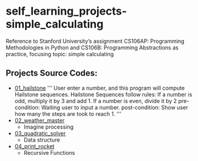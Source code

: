 # self_learning_projects-simple_calculating
Reference to Stanford University’s assignment CS106AP: Programming Methodologies in Python and CS106B: Programming Abstractions as practice, 
focusing topic: simple calculating
## Projects Source Codes:
* [01_hailstone](https://github.com/An022/stanCode-SC101/blob/main/SC101_Projects/breakout/breakout.py)
  '''
  User enter a number, and this program will compute Hailstone sequences.
  Hailstone Sequences follow rules:
  If a number is odd, multiply it by 3 and add 1.
  If a number is even, divide it by 2
  pre-condition: Waiting user to input a number.
  post-condition: Show user how many the steps are took to reach 1.
  '''
* [02_weather_master](https://github.com/An022/stanCode-SC101/blob/main/SC101_Projects/photoshop/stanCodoshop.py)
  * Imagine processing
* [03_quadratic_solver](https://github.com/An022/stanCode-SC101/blob/main/SC101_Projects/name_searching/babynames.py)
  * Data structure
* [04_print_rocket](https://github.com/An022/stanCode-SC101/blob/main/SC101_Projects/Recursion/anagram.py)
  * Recursive Functions
